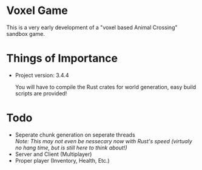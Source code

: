 # Voxel Game
This is a very early development of a "voxel based Animal Crossing" sandbox game.

# Things of Importance
- Project version: 3.4.4

  You will have to compile the Rust crates for world generation, easy build scripts are provided!


# Todo
- Seperate chunk generation on seperate threads<br>
  *Note: This may not even be nessecary now with Rust's speed (virtualy no hang time, but is still here to think about!)*
- Server and Client (Multiplayer)
- Proper player (Inventory, Health, Etc.)
